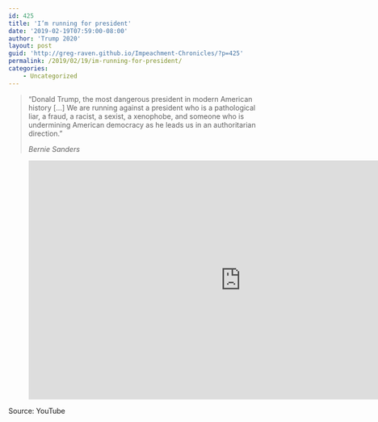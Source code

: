 ```yaml
---
id: 425
title: 'I’m running for president'
date: '2019-02-19T07:59:00-08:00'
author: 'Trump 2020'
layout: post
guid: 'http://greg-raven.github.io/Impeachment-Chronicles/?p=425'
permalink: /2019/02/19/im-running-for-president/
categories:
    - Uncategorized
---
```


> “Donald Trump, the most dangerous president in modern American history \[…\] We are running against a president who is a pathological liar, a fraud, a racist, a sexist, a xenophobe, and someone who is undermining American democracy as he leads us in an authoritarian direction.”
> 
> <cite>Bernie Sanders</cite>

<figure class="wp-block-embed is-type-video is-provider-youtube wp-block-embed-youtube wp-embed-aspect-16-9 wp-has-aspect-ratio"><div class="wp-block-embed__wrapper"><iframe allow="accelerometer; autoplay; clipboard-write; encrypted-media; gyroscope; picture-in-picture" allowfullscreen="" frameborder="0" height="473" src="https://www.youtube.com/embed/s7DRwz0cAt0?feature=oembed" title="I'm Running For President" width="840"></iframe></div></figure>Source: YouTube